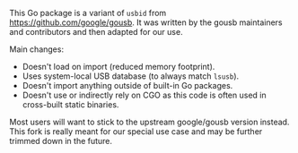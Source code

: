 This Go package is a variant of `usbid` from https://github.com/google/gousb.
It was written by the gousb maintainers and contributors and then adapted for our use.

Main changes:
 - Doesn't load on import (reduced memory footprint).
 - Uses system-local USB database (to always match `lsusb`).
 - Doesn't import anything outside of built-in Go packages.
 - Doesn't use or indirectly rely on CGO as this code is often used in cross-built static binaries.

Most users will want to stick to the upstream google/gousb version instead.
This fork is really meant for our special use case and may be further trimmed down in the future.
